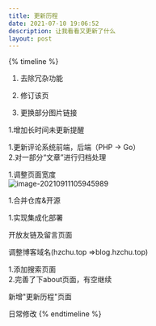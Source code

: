 ```yaml
---
title: 更新历程
date: 2021-07-10 19:06:52
description: 让我看看又更新了什么
layout: post
---
```


{% timeline %}

<!-- node 2022/8/18 -->

1. 去除冗杂功能

2. 修订该页

3. 更换部分图片链接

<!-- node 11/26 -->
1\.增加长时间未更新提醒
<!-- node 10/29 -->
1\.更新评论系统前端，后端（PHP -> Go）<br>2.对一部分“文章”进行归档处理

<!-- node 9/11 -->
1\.调整页面宽度<br>![image-20210911105945989](https://onep.hzchu.top/mount/pic/2021/09/d4c4fe0a9738db2849de1090af4d8b06.png)

<!-- node 9/10 -->
1\.合并仓库&开源
<!-- node 7/30 -->
1\.实现集成化部署
<!-- node 7/29 -->
开放友链及留言页面
<!-- node 7/28 -->
调整博客域名(hzchu.top =>blog.hzchu.top)
<!-- node 7/20 -->
1\.添加搜索页面<br>2.完善了下about页面，有空继续
<!-- node 7/17 -->
新增"更新历程"页面
<!-- node 2021/5/?\~2021/7/14 -->
日常修改
{% endtimeline %}